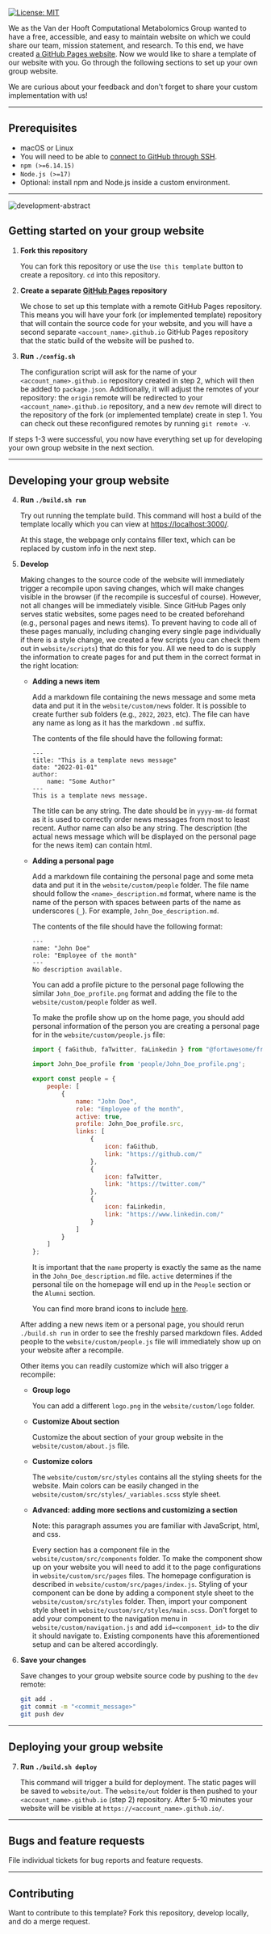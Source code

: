 [![License: MIT](https://img.shields.io/badge/License-MIT-yellow.svg)](./LICENSE)

We as the Van der Hooft Computational Metabolomics Group wanted to have a free, accessible, and easy to maintain website on which we could share our team, mission statement, and research. To this end, we have created [a GitHub Pages website](https://vdhooftcompmet.github.io/). Now we would like to share a template of our website with you. Go through the following sections to set up your own group website. 

We are curious about your feedback and don't forget to share your custom implementation with us!

---

## Prerequisites
- macOS or Linux
- You will need to be able to [connect to GitHub through SSH](https://docs.github.com/en/authentication/connecting-to-github-with-ssh).
- `npm (>=6.14.15)` 
- `Node.js (>=17)` 
- Optional: install npm and Node.js inside a custom environment. 

---

![development-abstract](development-abstract.png)

## Getting started on your group website

1. **Fork this repository**

    You can fork this repository or use the `Use this template` button to create a repository. `cd` into this repository.

2. **Create a separate [GitHub Pages](https://pages.github.com/) repository**

    We chose to set up this template with a remote GitHub Pages repository. This means you will have your fork (or implemented template) repository that will contain the source code for your website, and you will have a second separate `<account_name>.github.io` GitHub Pages repository that the static build of the website will be pushed to.

3. **Run `./config.sh`** 

    The configuration script will ask for the name of your `<account_name>.github.io` repository created in step 2, which will then be added to `package.json`. Additionally, it will adjust the remotes of your repository: the `origin` remote will be redirected to your `<account_name>.github.io` repository, and a new `dev` remote will direct to the repository of the fork (or implemented template) create in step 1. You can check out these reconfigured remotes by running `git remote -v`.  

If steps 1-3 were successful, you now have everything set up for developing your own group website in the next section. 

---

## Developing your group website

4. **Run `./build.sh run`**

    Try out running the template build. This command will host a build of the template locally which you can view at [https://localhost:3000/](https://localhost:3000/). 

    At this stage, the webpage only contains filler text, which can be replaced by custom info in the next step. 

5. **Develop**
    
    Making changes to the source code of the website will immediately trigger a recompile upon saving changes, which will make changes visible in the browser (if the recompile is succesful of course). However, not all changes will be immediately visible. Since GitHub Pages only serves static websites, some pages need to be created beforehand (e.g., personal pages and news items). To prevent having to code all of these pages manually, including changing every single page individually if there is a style change, we created a few scripts (you can check them out in `website/scripts`) that do this for you. All we need to do is supply the information to create pages for and put them in the correct format in the right location: 

    - **Adding a news item**
    
        Add a markdown file containing the news message and some meta data and put it in the `website/custom/news` folder. It is possible to create further sub folders (e.g., `2022`, `2023`, etc). The file can have any name as long as it has the markdown `.md` suffix. 

        The contents of the file should have the following format:

        ```
        ---
        title: "This is a template news message"
        date: "2022-01-01"
        author:
            name: "Some Author"
        ---
        This is a template news message.
        ```

        The title can be any string. The date should be in `yyyy-mm-dd` format as it is used to correctly order news messages from most to least recent. Author name can also be any string. The description (the actual news message which will be displayed on the personal page for the news item) can contain html. 

    - **Adding a personal page**

        Add a markdown file containing the personal page and some meta data and put it in the `website/custom/people` folder. The file name should follow the `<name>_description.md` format, where name is the name of the person with spaces between parts of the name as underscores (`_`). For example, `John_Doe_description.md`. 
        
        The contents of the file should have the following format:

        ```
        ---
        name: "John Doe"
        role: "Employee of the month"
        ---
        No description available.
        ```
        
        You can add a profile picture to the personal page following the similar `John_Doe_profile.png` format and adding the file to the `website/custom/people` folder as well. 
        
        To make the profile show up on the home page, you should add personal information of the person you are creating a personal page for in the `website/custom/people.js` file:

        ```javascript
        import { faGithub, faTwitter, faLinkedin } from "@fortawesome/free-brands-svg-icons";

        import John_Doe_profile from 'people/John_Doe_profile.png';

        export const people = {
            people: [
                {
                    name: "John Doe",
                    role: "Employee of the month",
                    active: true,
                    profile: John_Doe_profile.src,
                    links: [
                        {
                            icon: faGithub,
                            link: "https://github.com/"
                        },
                        {
                            icon: faTwitter,
                            link: "https://twitter.com/"
                        },
                        {
                            icon: faLinkedin,
                            link: "https://www.linkedin.com/"
                        }
                    ]
                }
            ]
        };
        ```

        It is important that the `name` property is exactly the same as the name in the `John_Doe_description.md` file. `active` determines if the personal tile on the homepage will end up in the `People` section or the `Alumni` section.

        You can find more brand icons to include [here](https://fontawesome.com/v6/icons?s=brands).

    After adding a new news item or a personal page, you should rerun `./build.sh run` in order to see the freshly parsed markdown files. Added people to the `website/custom/people.js` file will immediately show up on your website after a recompile.

    Other items you can readily customize which will also trigger a recompile:

    - **Group logo**
    
        You can add a different `logo.png` in the `website/custom/logo` folder. 

    - **Customize About section**

        Customize the about section of your group website in the `website/custom/about.js` file.

    - **Customize colors**

        The `website/custom/src/styles` contains all the styling sheets for the website. Main colors can be easily changed in the `website/custom/src/styles/_variables.scss` style sheet.

    - **Advanced: adding more sections and customizing a section**

        Note: this paragraph assumes you are familiar with JavaScript, html, and css. 

        Every section has a component file in the `website/custom/src/components` folder. To make the component show up on your website you will need to add it to the page configurations in `website/custom/src/pages` files. The homepage configuration is described in `website/custom/src/pages/index.js`. Styling of your component can be done by adding a component style sheet to the `website/custom/src/styles` folder. Then, import your component style sheet in `website/custom/src/styles/main.scss`. Don't forget to add your component to the navigation menu in `website/custom/navigation.js` and add `id=<component_id>` to the div it should navigate to. Existing components have this aforementioned setup and can be altered accordingly.

6. **Save your changes**

    Save changes to your group website source code by pushing to the `dev` remote:
    ```bash
    git add .
    git commit -m "<commit_message>"
    git push dev
    ```

---

## Deploying your group website

7. **Run `./build.sh deploy`**

    This command will trigger a build for deployment. The static pages will be saved to `website/out`. The `website/out` folder is then pushed to your `<account_name>.github.io` (step 2) repository. After 5-10 minutes your website will be visible at `https://<account_name>.github.io/`. 

---

## Bugs and feature requests

File individual tickets for bug reports and feature requests. 

---

## Contributing

Want to contribute to this template? Fork this repository, develop locally, and do a merge request. 
